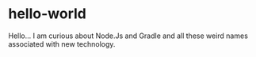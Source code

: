 # hello-world

Hello... I am curious about Node.Js and Gradle and all these weird names associated with new technology.
